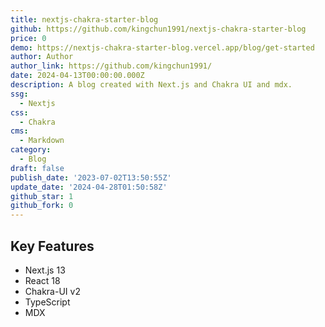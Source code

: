 ```yaml
---
title: nextjs-chakra-starter-blog
github: https://github.com/kingchun1991/nextjs-chakra-starter-blog
price: 0
demo: https://nextjs-chakra-starter-blog.vercel.app/blog/get-started
author: Author
author_link: https://github.com/kingchun1991/
date: 2024-04-13T00:00:00.000Z
description: A blog created with Next.js and Chakra UI and mdx.
ssg:
  - Nextjs
css:
  - Chakra
cms:
  - Markdown
category:
  - Blog
draft: false
publish_date: '2023-07-02T13:50:55Z'
update_date: '2024-04-28T01:50:58Z'
github_star: 1
github_fork: 0
---
```


## Key Features

- Next.js 13
- React 18
- Chakra-UI v2
- TypeScript
- MDX
